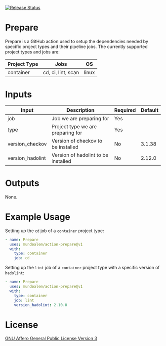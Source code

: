 [![Release Status](https://github.com/mundoalem/action-prepare/actions/workflows/pipeline.yml/badge.svg)](https://github.com/mundoalem/action-prepare/actions/workflows/pipeline.yml)

# Prepare

Prepare is a GitHub action used to setup the dependencies needed by specific project types and their pipeline jobs. The
currently supported project types and jobs are:


| Project Type | Jobs               | OS    |
| ------------ | ------------------ | ----- |
| container    | cd, ci, lint, scan | linux |

# Inputs

| Input            | Description                         | Required | Default |
| ---------------- | ----------------------------------- | -------- | ------- |
| job              | Job we are preparing for            | Yes      |         |
| type             | Project type we are preparing for   | Yes      |         |
| version_checkov  | Version of checkov to be installed  | No       | 3.1.38  |
| version_hadolint | Version of hadolint to be installed | No       | 2.12.0  |

# Outputs

None.

# Example Usage

Setting up the `cd` job of a `container` project type:

```yaml
- name: Prepare
  uses: mundoalem/action-prepare@v1
  with:
    type: container
    job: cd
```

Setting up the `lint` job of a `container` project type with a specific version of `hadolint`:

```yaml
- name: Prepare
  uses: mundoalem/action-prepare@v1
  with:
    type: container
    job: lint
    version_hadolint: 2.10.0
```

# License

[GNU Affero General Public License Version 3](https://github.com/mundoalem/action-prepare/blob/main/LICENSE)
